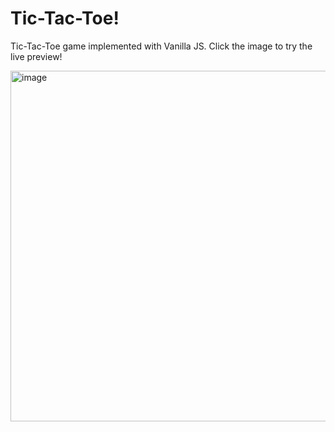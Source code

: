 # Tic-Tac-Toe! 
Tic-Tac-Toe game implemented with Vanilla JS. Click the image to try the live preview! 

[<img width="561" alt="image" src="https://user-images.githubusercontent.com/113525606/195026741-a07498d6-0fe9-4843-a861-4e9174e23b7b.png">](https://joonsmoons.github.io/tictactoe/)



